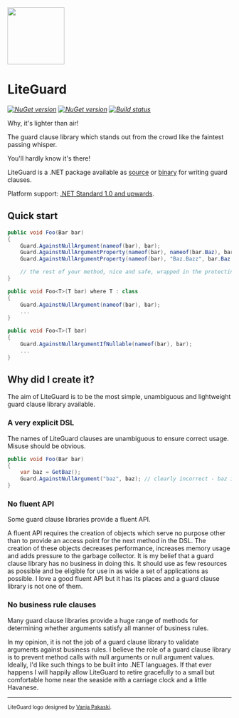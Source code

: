 <img src="https://raw.github.com/adamralph/liteguard/master/assets/liteguard_256.png" width="128" />

# LiteGuard

_[![NuGet version](https://img.shields.io/nuget/dt/LiteGuard.svg?style=flat&label=nuget%3A%20LiteGuard)](https://www.nuget.org/packages/LiteGuard)_
_[![NuGet version](https://img.shields.io/nuget/dt/LiteGuard.Source.svg?style=flat&label=nuget%3A%20LiteGuard.Source)](https://www.nuget.org/packages/LiteGuard.Source)_
_[![Build status](https://ci.appveyor.com/api/projects/status/dfxb7jtpp7ldu0b5/branch/master?svg=true)](https://ci.appveyor.com/project/adamralph/liteguard/branch/master)_

Why, it's lighter than air!

The guard clause library which stands out from the crowd like the faintest passing whisper.

You'll hardly know it's there!

LiteGuard is a .NET package available as [source](https://www.nuget.org/packages/LiteGuard.Source) or [binary](https://www.nuget.org/packages/LiteGuard) for writing guard clauses.

Platform support: [.NET Standard 1.0 and upwards](https://docs.microsoft.com/en-us/dotnet/standard/net-standard).

## Quick start

```C#
public void Foo(Bar bar)
{
    Guard.AgainstNullArgument(nameof(bar), bar);
    Guard.AgainstNullArgumentProperty(nameof(bar), nameof(bar.Baz), bar.Baz);
    Guard.AgainstNullArgumentProperty(nameof(bar), "Baz.Bazz", bar.Baz.Bazz);

    // the rest of your method, nice and safe, wrapped in the protecting arms of LiteGuard
}

public void Foo<T>(T bar) where T : class
{
    Guard.AgainstNullArgument(nameof(bar), bar);
    ...
}

public void Foo<T>(T bar)
{
    Guard.AgainstNullArgumentIfNullable(nameof(bar), bar);
    ...
}
```

## Why did I create it?

The aim of LiteGuard is to be the most simple, unambiguous and lightweight guard clause library available.

### A very explicit DSL

The names of LiteGuard clauses are unambiguous to ensure correct usage. Misuse should be obvious.

```C#
public void Foo(Bar bar)
{
    var baz = GetBaz();
    Guard.AgainstNullArgument("baz", baz); // clearly incorrect - baz is not an argument
}
```

### No fluent API

Some guard clause libraries provide a fluent API.

A fluent API requires the creation of objects which serve no purpose other than to provide an access point for the next method in the DSL. The creation of these objects decreases performance, increases memory usage and adds pressure to the garbage collector. It is my belief that a guard clause library has no business in doing this. It should use as few resources as possible and be eligible for use in as wide a set of applications as possible. I love a good fluent API but it has its places and a guard clause library is not one of them.

### No business rule clauses

Many guard clause libraries provide a huge range of methods for determining whether arguments satisfy all manner of business rules.

In my opinion, it is not the job of a guard clause library to validate arguments against business rules. I believe the role of a guard clause library is to prevent method calls with null arguments or null argument values. Ideally, I'd like such things to be built into .NET languages. If that ever happens I will happily allow LiteGuard to retire gracefully to a small but comfortable home near the seaside with a carriage clock and a little Havanese.

---

<sub>LiteGuard logo designed by [Vanja Pakaski](https://github.com/vanpak).</sub>
